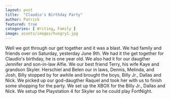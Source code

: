 ```yaml
---
layout: post
title:  "Claudio's Birthday Party"
author: Patrick
featured: true
categories: [ Writing, Family ]
image: assets/images/hungry1.jpg
---
```


Well we got through our get together and it was a blast. We had family and friends over on Saturday, yesterday June 9th. We had it the get together for Claudio's birthday, he is one year old. We also had it for our daugther Jennifer and son-in-law Alfie. We our best friend Terry, his wife Kaye and grandson Skyler. Herschiel and Belen our in laws, Dennis, Melinda, and Josh, Billy stopped by for awhile and brought the boys, Billy Jr., Dallas and Nick. We picked up our god-daugther Raquel and took her with us to finish some shopping for the party. We set up the XBOX for the Billy Jr., Dallas and Nick. We setup the Playstation 4 for Skyler so he could play FortNight. 
